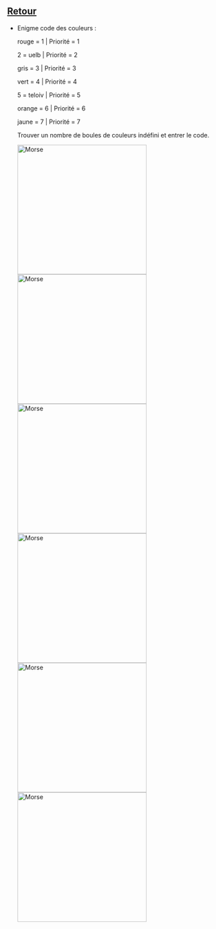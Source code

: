 ## [Retour](/ressources/Enigmes.md)

- Enigme code des couleurs :
  
  rouge = 1 | Priorité = 1
 
  2 = uelb | Priorité = 2
 
  gris = 3 | Priorité = 3
 
  vert = 4 | Priorité = 4
 
  5 = teloiv | Priorité  = 5
 
  orange = 6 | Priorité = 6
 
  jaune = 7 | Priorité = 7
 
  Trouver un nombre de boules de couleurs indéfini et entrer le code.

  <img src="/Images/IMG_1578.PNG" alt="Morse" width="300">
  <img src="/Images/IMG_1558.PNG" alt="Morse" width="300">
  <img src="/Images/IMG_1561.PNG" alt="Morse" width="300">
  <img src="/Images/IMG_1562.PNG" alt="Morse" width="300">
  <img src="/Images/IMG_1563.PNG" alt="Morse" width="300">
  <img src="/Images/IMG_1564.PNG" alt="Morse" width="300">
